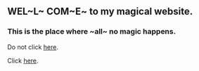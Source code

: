 ## WEL~L~ COM~E~ to my magical website.
### This is the place where ~all~ no magic happens.


Do not click [here](https://github.com/rayvantsahni/rayvantsahni.github.io/blob/main/README.md).


Click [here](https://rayvantsahni.github.io).
